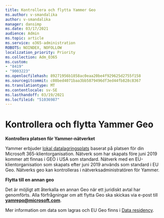 ```yaml
---
title: Kontrollera och flytta Yammer Geo
ms.author: v-smandalika
author: v-smandalika
manager: dansimp
ms.date: 03/17/2021
audience: Admin
ms.topic: article
ms.service: o365-administration
ROBOTS: NOINDEX, NOFOLLOW
localization_priority: Priority
ms.collection: Adm_O365
ms.custom:
- "8419"
- "9003223"
ms.openlocfilehash: 89271956b1858ac0eaa20be4f929625d2755f158
ms.sourcegitcommit: c08bed4071baa3bb5879496df3ed44fb828c8367
ms.translationtype: MT
ms.contentlocale: sv-SE
ms.lasthandoff: 03/19/2021
ms.locfileid: "51036987"
---
```

# <a name="checking-and-moving-yammer-geo"></a>Kontrollera och flytta Yammer Geo

**Kontrollera platsen för Yammer-nätverket**

Yammer erbjuder [lokal datalagringsplats](https://docs.microsoft.com/yammer/manage-security-and-compliance/data-residency) baserat på platsen för din Microsoft 365-klientorganisation. Nätverk som har skapats före juni 2019 kommer att finnas i GEO i USA som standard. Nätverk med en EU-klientorganisation som skapats efter juni 2019 används som standard i EU Geo. Nätverks geo kan kontrolleras i nätverksadministratören för Yammer.

**Flytta till en annan geo**

Det är möjligt att återkalla en annan Geo när ett juridiskt avtal har genomförts. Alla förfrågningar om att flytta Geo ska skickas via e-post till **yamrepo@microsoft.com**.

Mer information om data som lagras och EU Geo finns i [Data residency](https://docs.microsoft.com/yammer/manage-security-and-compliance/data-residency).
